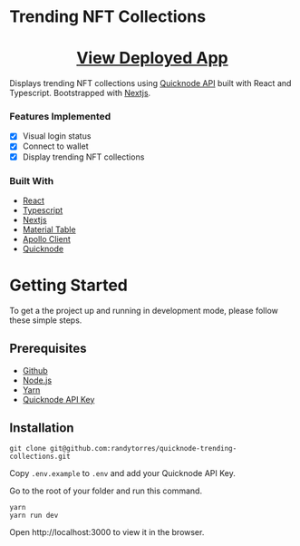 # Trending NFT Collections

<h1 align="center">
  <a href="https://trending-nft-collections.vercel.app/">View Deployed App</a>
</h1>

Displays trending NFT collections using [Quicknode API](https://www.quicknode.com) built with React and Typescript. Bootstrapped with [Nextjs](https://nextjs.org/).
### Features Implemented
- [x] Visual login status
- [x] Connect to wallet
- [x] Display trending NFT collections

### Built With
- [React](https://reactjs.org/)
- [Typescript](https://www.typescriptlang.org/)
- [Nextjs](https://nextjs.org/)
- [Material Table](https://material-table.com/)
- [Apollo Client](https://www.apollographql.com/docs/react/get-started)
- [Quicknode](https://www.quicknode.com/)

# Getting Started
To get a the project up and running in development mode, please follow these simple steps.

## Prerequisites

- [Github](https://github.com/)
- [Node.js](https://nodejs.org/en/)
- [Yarn](https://yarnpkg.com/)
- [Quicknode API Key](https://www.quicknode.com)

## Installation

```
git clone git@github.com:randytorres/quicknode-trending-collections.git
```

Copy `.env.example` to `.env` and add your Quicknode API Key.

Go to the root of your folder and run this command.

```
yarn
yarn run dev 
```
Open http://localhost:3000 to view it in the browser.
